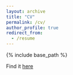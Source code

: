 ```yaml
---
layout: archive
title: "CV"
permalink: /cv/
author_profile: true
redirect_from:
  - /resume
---
```


{% include base_path %}

Find it [here]()
